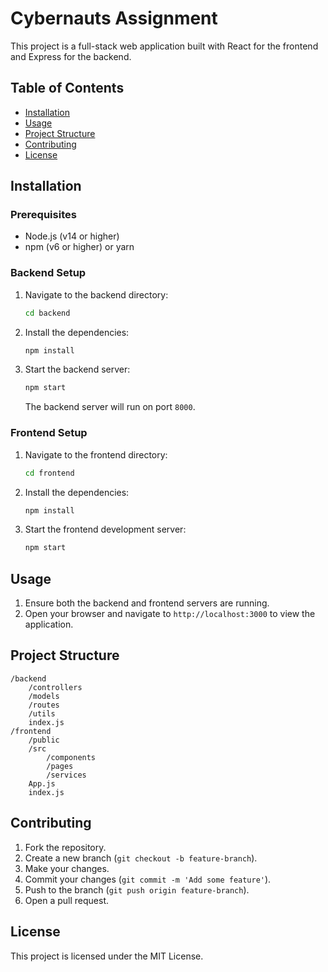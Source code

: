 # Cybernauts Assignment

This project is a full-stack web application built with React for the frontend and Express for the backend.

## Table of Contents
- [Installation](#installation)
- [Usage](#usage)
- [Project Structure](#project-structure)
- [Contributing](#contributing)
- [License](#license)

## Installation

### Prerequisites
- Node.js (v14 or higher)
- npm (v6 or higher) or yarn

### Backend Setup
1. Navigate to the backend directory:
    ```bash
    cd backend
    ```
2. Install the dependencies:
    ```bash
    npm install
    ```
3. Start the backend server:
    ```bash
    npm start
    ```
    The backend server will run on port `8000`.

### Frontend Setup
1. Navigate to the frontend directory:
    ```bash
    cd frontend
    ```
2. Install the dependencies:
    ```bash
    npm install
    ```
3. Start the frontend development server:
    ```bash
    npm start
    ```

## Usage

1. Ensure both the backend and frontend servers are running.
2. Open your browser and navigate to `http://localhost:3000` to view the application.

## Project Structure

```
/backend
    /controllers
    /models
    /routes
    /utils
    index.js
/frontend
    /public
    /src
        /components
        /pages
        /services
    App.js
    index.js
```

## Contributing

1. Fork the repository.
2. Create a new branch (`git checkout -b feature-branch`).
3. Make your changes.
4. Commit your changes (`git commit -m 'Add some feature'`).
5. Push to the branch (`git push origin feature-branch`).
6. Open a pull request.

## License

This project is licensed under the MIT License.